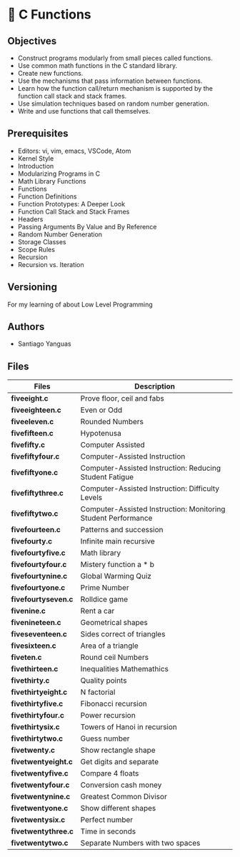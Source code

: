 # :book: C Functions

## Objectives

- Construct programs modularly from small pieces called functions.
- Use common math functions in the C standard library.
- Create new functions.
- Use the mechanisms that pass information between functions.
- Learn how the function call/return mechanism is supported by the function call stack and stack frames.
- Use simulation techniques based on random number generation.
- Write and use functions that call themselves.

## Prerequisites

- Editors: vi, vim, emacs, VSCode, Atom
- Kernel Style
- Introduction
- Modularizing Programs in C
- Math Library Functions
- Functions
- Function Definitions
- Function Prototypes: A Deeper Look
- Function Call Stack and Stack Frames
- Headers
- Passing Arguments By Value and By Reference
- Random Number Generation
- Storage Classes
- Scope Rules
- Recursion
- Recursion vs. Iteration

## Versioning

For my learning of about Low Level Programming

## Authors

- Santiago Yanguas

## Files

| Files                 | Description                                                   |
| --------------------- | ------------------------------------------------------------- |
| **fiveeight.c**       | Prove floor, ceil and fabs                                    |
| **fiveeighteen.c**    | Even or Odd                                                   |
| **fiveeleven.c**      | Rounded Numbers                                               |
| **fivefifteen.c**     | Hypotenusa                                                    |
| **fivefifty.c**       | Computer Assisted                                             |
| **fivefiftyfour.c**   | Computer-Assisted Instruction                                 |
| **fivefiftyone.c**    | Computer-Assisted Instruction: Reducing Student Fatigue       |
| **fivefiftythree.c**  | Computer-Assisted Instruction: Difficulty Levels              |
| **fivefiftytwo.c**    | Computer-Assisted Instruction: Monitoring Student Performance |
| **fivefourteen.c**    | Patterns and succession                                       |
| **fivefourty.c**      | Infinite main recursive                                       |
| **fivefourtyfive.c**  | Math library                                                  |
| **fivefourtyfour.c**  | Mistery function a \* b                                       |
| **fivefourtynine.c**  | Global Warming Quiz                                           |
| **fivefourtyone.c**   | Prime Number                                                  |
| **fivefourtyseven.c** | Rolldice game                                                 |
| **fivenine.c**        | Rent a car                                                    |
| **fivenineteen.c**    | Geometrical shapes                                            |
| **fiveseventeen.c**   | Sides correct of triangles                                    |
| **fivesixteen.c**     | Area of a triangle                                            |
| **fiveten.c**         | Round ceil Numbers                                            |
| **fivethirteen.c**    | Inequalities Mathemathics                                     |
| **fivethirty.c**      | Quality points                                                |
| **fivethirtyeight.c** | N factorial                                                   |
| **fivethirtyfive.c**  | Fibonacci recursion                                           |
| **fivethirtyfour.c**  | Power recursion                                               |
| **fivethirtysix.c**   | Towers of Hanoi in recursion                                  |
| **fivethirtytwo.c**   | Guess number                                                  |
| **fivetwenty.c**      | Show rectangle shape                                          |
| **fivetwentyeight.c** | Get digits and separate                                       |
| **fivetwentyfive.c**  | Compare 4 floats                                              |
| **fivetwentyfour.c**  | Conversion cash money                                         |
| **fivetwentynine.c**  | Greatest Common Divisor                                       |
| **fivetwentyone.c**   | Show different shapes                                         |
| **fivetwentysix.c**   | Perfect number                                                |
| **fivetwentythree.c** | Time in seconds                                               |
| **fivetwentytwo.c**   | Separate Numbers with two spaces                              |
